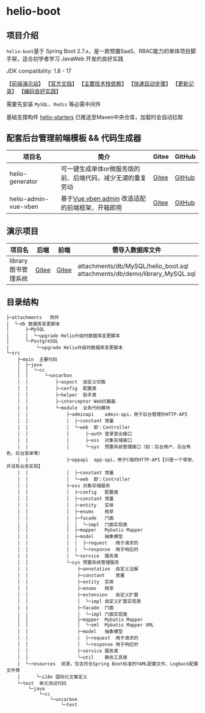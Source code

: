 # helio-boot

## 项目介绍
`helio-boot`基于 Spring Boot 2.7.x，是一款预置SaaS、RBAC能力的单体项目脚手架，适合初学者学习 JavaWeb 开发的良好实践

JDK compatibility: 1.8 - 17

【[前端演示站](https://helio-demo.uncarbon.cc/)】
【[官方文档](https://helio.uncarbon.cc/)】 
【[主要技术栈依赖](https://helio.uncarbon.cc/#/i18n/zh-CN/helio-starters/dependencies)】
【[快速启动步骤](https://helio.uncarbon.cc/#/i18n/zh-CN/helio-boot/quick-start)】
【[更新记录](https://helio.uncarbon.cc/#/i18n/zh-CN/appendix/change-log)】
【[编码良好实践](https://helio.uncarbon.cc/#/i18n/zh-CN/experience/good-practices)】

需要先安装 `MySQL`、`Redis` 等必需中间件

基础支撑构件 [helio-starters](https://github.com/uncarbon97/helio-starters) 已推送至Maven中央仓库，加载时会自动拉取

## 配套后台管理前端模板 && 代码生成器
| 项目名                  | 简介                                                                          | Gitee                                                      | GitHub                                                       |
|----------------------|-----------------------------------------------------------------------------|------------------------------------------------------------|--------------------------------------------------------------|
| helio-generator      | 可一键生成单体or微服务版的前、后端代码，减少无谓的重复劳动                                              | [Gitee](https://gitee.com/uncarbon97/helio-generator)      | [GitHub](https://github.com/uncarbon97/helio-generator)      |
| helio-admin-vue-vben | 基于[Vue vben admin](https://github.com/anncwb/vue-vben-admin) 改造适配的前端框架，开箱即用 | [Gitee](https://gitee.com/uncarbon97/helio-admin-vue-vben) | [GitHub](https://github.com/uncarbon97/helio-admin-vue-vben) |

## 演示项目
| 项目名            | 后端                                                                    | 前端                                                                              | 需导入数据库文件                                                                     |
|----------------|-----------------------------------------------------------------------|---------------------------------------------------------------------------------|------------------------------------------------------------------------------|
| library 图书管理系统 | [Gitee](https://gitee.com/uncarbon97/helio-boot/tree/demo%2Flibrary/) | [Gitee](https://gitee.com/uncarbon97/helio-admin-vue-vben/tree/demo%2Flibrary/) | attachments/db/MySQL/helio_boot.sql<br>attachments/db/demo/library_MySQL.sql |

## 目录结构
```
├─attachments   附件
│  └─db 数据库变更脚本
│      ├─MySQL
│      │  └─upgrade Helio升级时数据库变更脚本
│      └─PostgreSQL
│          └─upgrade Helio升级时数据库变更脚本
└─src
    ├─main  主要代码
    │  ├─java
    │  │  └─cc
    │  │      └─uncarbon
    │  │          ├─aspect  自定义切面
    │  │          ├─config  配置类
    │  │          ├─helper  助手类
    │  │          ├─interceptor Web拦截器
    │  │          └─module  业务代码模块
    │  │              ├─adminapi    admin-api，用于后台管理的HTTP-API
    │  │              │  ├─constant 常量
    │  │              │  └─web  即：Controller
    │  │              │      ├─auth 登录登出接口
    │  │              │      ├─oss  对象存储接口
    │  │              │      └─sys  预置系统管理接口（如：后台用户、后台角色、后台菜单等）
    │  │              ├─appapi  app-api，用于C端的HTTP-API【只是一个骨架，并没有业务实现】
    │  │              │  ├─constant 常量
    │  │              │  └─web  即：Controller
    │  │              ├─oss 对象存储服务
    │  │              │  ├─config   配置类
    │  │              │  ├─constant 常量
    │  │              │  ├─entity   实体
    │  │              │  ├─enums    枚举
    │  │              │  ├─facade   门面
    │  │              │  │  └─impl  门面实现类
    │  │              │  ├─mapper   Mybatis Mapper
    │  │              │  ├─model    抽象模型
    │  │              │  │  ├─request   用于请求的
    │  │              │  │  └─response  用于响应的
    │  │              │  └─service  服务类
    │  │              └─sys 预置系统管理服务
    │  │                  ├─annotation  自定义注解
    │  │                  ├─constant    常量
    │  │                  ├─entity  实体
    │  │                  ├─enums   枚举
    │  │                  ├─extension   自定义扩展
    │  │                  │  └─impl 自定义扩展实现类
    │  │                  ├─facade  门面
    │  │                  │  └─impl 门面实现类
    │  │                  ├─mapper  Mybatis Mapper
    │  │                  │  └─xml  Mybatis Mapper XML
    │  │                  ├─model   抽象模型
    │  │                  │  ├─request  用于请求的
    │  │                  │  └─response 用于响应的
    │  │                  ├─service 服务类
    │  │                  └─util    静态工具类
    │  └─resources  资源，包含符合Spring Boot标准的YAML配置文件、Logback配置文件等
    │      └─i18n 国际化文案定义
    └─test  单元测试代码
        └─java
            └─cc
                └─uncarbon
                    └─test
```
